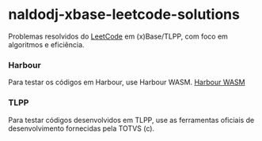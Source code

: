 # naldodj-xbase-leetcode-solutions
Problemas resolvidos do [LeetCode](https://leetcode.com/problemset/) em (x)Base/TLPP, com foco em algoritmos e eficiência.

### Harbour 
Para testar os códigos em Harbour, use Harbour WASM. [Harbour WASM](https://fivetechsoft.github.io/harbour_wasm/)

### TLPP
Para testar códigos desenvolvidos em TLPP, use as ferramentas oficiais de desenvolvimento fornecidas pela TOTVS (c).
